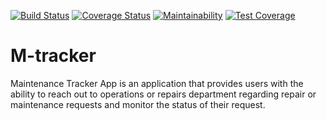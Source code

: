 [![Build Status](https://travis-ci.org/veeqtor/M-tracker.svg?branch=develop)](https://travis-ci.org/veeqtor/M-tracker) [![Coverage Status](https://coveralls.io/repos/github/veeqtor/M-tracker/badge.svg?branch=develop)](https://coveralls.io/github/veeqtor/M-tracker?branch=develop) [![Maintainability](https://api.codeclimate.com/v1/badges/ecbcabd190ca98ce3b31/maintainability)](https://codeclimate.com/github/veeqtor/M-tracker/maintainability) [![Test Coverage](https://api.codeclimate.com/v1/badges/ecbcabd190ca98ce3b31/test_coverage)](https://codeclimate.com/github/veeqtor/M-tracker/test_coverage)


# M-tracker
Maintenance Tracker App is an application that provides users with the ability to reach out to operations or repairs department regarding repair or maintenance requests and monitor the status of their request.

